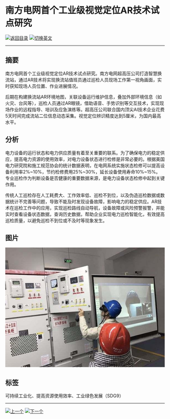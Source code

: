 # 南方电网首个工业级视觉定位AR技术试点研究

[![返回目录](http://img.shields.io/badge/点击-返回目录-875A7B.svg?style=flat&colorA=8F8F8F)](/)
[![切换英文](http://img.shields.io/badge/切换-英文-875A7B.svg?style=flat&colorA=8F8F8F)](https://doc.shanghaiopen.org.cn/case/9/en_2.html)

----------

## 摘要

南方电网首个工业级视觉定位AR技术试点研究。南方电网超高压公司打造智慧换流站，通过AR技术将实现换流站值班员通过巡检人员现场工作第一视角画面，实时获知现场人员位置、作业进展情况。

后期在构建换流站AR环境地图，关联设备运行维护信息，叠加外部环境信息（如火灾、台风等），巡检人员通过AR眼镜，借助语音、手势识别等交互技术，实现现场作业的远程指导、培训及应急演练等。超高压公司联合国内顶尖AI技术企业花费5天时间完成流站二位信息动态采集。视觉定位辨识精度达到5厘米，为国内最高水平。

## 分析

电力设备的运行状态和电力供应质量有着至关重要的联系。为了确保电力的稳定供应，提高电力资源的使用效率，对电力设备状态进行检修是非常必要的。根据美国电力研究院和施工规范协会的统计数据表明，在电网系统实施状态检修可以提高设备利用率2%~10%，节约检修费用25%~30%，延长设备使用寿命10%~15%。专业巡检作为判断设备是否健康的重要数据来源，是电力设备状态检修中起到关键作用。

传统人工巡检存在人工耗费大、工作效率低、巡检不到位，以及伪造巡检数据或数据统计不完善等问题，导致不能及时发现设备故障，影响电力的稳定供应。AR技术在巡检工作中的应用，实现巡检路线自动导航，设备故障或风险预警报警，并能实时查看设备状态数据，查询历史数据，帮助企业实现电力巡检智能化，有效提高巡检质量，以避免巡检不到位或不及时等现象发生。



## 图片

![图片](9.2.1.jpg)


## 标签

可持续工业化、提高资源使用效率、工业绿色发展（SDG9）


----------

 [![上一个](http://img.shields.io/badge/查看-上一个-875A7B.svg?style=flat&colorA=8F8F8F)](https://doc.shanghaiopen.org.cn/case/9/1.html)
 [![下一个](http://img.shields.io/badge/查看-下一个-875A7B.svg?style=flat&colorA=8F8F8F)](https://doc.shanghaiopen.org.cn/case/9/3.html)
 
 
